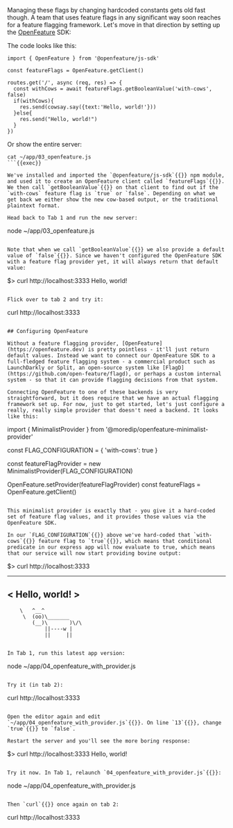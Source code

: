 Managing these flags by changing hardcoded constants gets old fast though. A team that uses feature flags in any significant way soon reaches for a feature flagging framework. Let's move in that direction by setting up the [OpenFeature](https://openfeature.dev) SDK:

The code looks like this:

```
import { OpenFeature } from '@openfeature/js-sdk'

const featureFlags = OpenFeature.getClient()

routes.get('/', async (req, res) => {
  const withCows = await featureFlags.getBooleanValue('with-cows', false)
  if(withCows){
    res.send(cowsay.say({text:'Hello, world!'}))
  }else{
    res.send("Hello, world!")
  }
})
```

Or show the entire server:

```
cat ~/app/03_openfeature.js
```{{exec}}

We've installed and imported the `@openfeature/js-sdk`{{}} npm module, and used it to create an OpenFeature client called `featureFlags`{{}}. We then call `getBooleanValue`{{}} on that client to find out if the `with-cows` feature flag is `true` or `false`. Depending on what we get back we either show the new cow-based output, or the traditional plaintext format.

Head back to Tab 1 and run the new server:

```
node ~/app/03_openfeature.js
```{{exec interrupt}}

Note that when we call `getBooleanValue`{{}} we also provide a default value of `false`{{}}. Since we haven't configured the OpenFeature SDK with a feature flag provider yet, it will always return that default value:

```
$> curl http://localhost:3333
Hello, world!
```{{}}

Flick over to tab 2 and try it:

```
curl http://localhost:3333
```{{exec}}

## Configuring OpenFeature

Without a feature flagging provider, [OpenFeature](https://openfeature.dev) is pretty pointless - it'll just return default values. Instead we want to connect our OpenFeature SDK to a full-fledged feature flagging system - a commercial product such as LaunchDarkly or Split, an open-source system like [FlagD](https://github.com/open-feature/flagd), or perhaps a custom internal system - so that it can provide flagging decisions from that system.

Connecting OpenFeature to one of these backends is very straightforward, but it does require that we have an actual flagging framework set up. For now, just to get started, let's just configure a really, really simple provider that doesn't need a backend. It looks like this:

```
import { MinimalistProvider } from '@moredip/openfeature-minimalist-provider'

const FLAG_CONFIGURATION = {
  'with-cows': true
}

const featureFlagProvider = new MinimalistProvider(FLAG_CONFIGURATION)

OpenFeature.setProvider(featureFlagProvider)
const featureFlags = OpenFeature.getClient()
```{{}}

This minimalist provider is exactly that - you give it a hard-coded set of feature flag values, and it provides those values via the OpenFeature SDK.

In our `FLAG_CONFIGURATION`{{}} above we've hard-coded that `with-cows`{{}} feature flag to `true`{{}}, which means that conditional predicate in our express app will now evaluate to true, which means that our service will now start providing bovine output:

```
$> curl http://localhost:3333
 _______________
< Hello, world! >
 ---------------
        \   ^__^
         \  (oo)\_______
            (__)\       )\/\
                ||----w |
                ||     ||
```{{}}

In Tab 1, run this latest app version:
```
node ~/app/04_openfeature_with_provider.js
```{{exec interrupt}}

Try it (in tab 2):

```
curl http://localhost:3333
```{{exec}}

Open the editor again and edit `~/app/04_openfeature_with_provider.js`{{}}. On line `13`{{}}, change `true`{{}} to `false`.

Restart the server and you'll see the more boring response:

```
$> curl http://localhost:3333
Hello, world!
```{{}}

Try it now. In Tab 1, relaunch `04_openfeature_with_provider.js`{{}}:
```
node ~/app/04_openfeature_with_provider.js
```{{exec interrupt}}

Then `curl`{{}} once again on tab 2:
```
curl http://localhost:3333
```{{exec}}